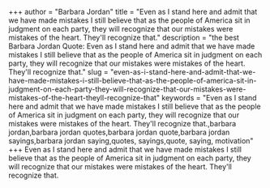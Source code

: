 +++
author = "Barbara Jordan"
title = "Even as I stand here and admit that we have made mistakes I still believe that as the people of America sit in judgment on each party, they will recognize that our mistakes were mistakes of the heart. They'll recognize that."
description = "the best Barbara Jordan Quote: Even as I stand here and admit that we have made mistakes I still believe that as the people of America sit in judgment on each party, they will recognize that our mistakes were mistakes of the heart. They'll recognize that."
slug = "even-as-i-stand-here-and-admit-that-we-have-made-mistakes-i-still-believe-that-as-the-people-of-america-sit-in-judgment-on-each-party-they-will-recognize-that-our-mistakes-were-mistakes-of-the-heart-theyll-recognize-that"
keywords = "Even as I stand here and admit that we have made mistakes I still believe that as the people of America sit in judgment on each party, they will recognize that our mistakes were mistakes of the heart. They'll recognize that.,barbara jordan,barbara jordan quotes,barbara jordan quote,barbara jordan sayings,barbara jordan saying,quotes, sayings,quote, saying, motivation"
+++
Even as I stand here and admit that we have made mistakes I still believe that as the people of America sit in judgment on each party, they will recognize that our mistakes were mistakes of the heart. They'll recognize that.
